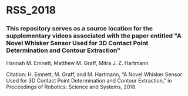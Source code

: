 # RSS_2018
### This repository serves as a source location for the supplementary videos associated with the paper entitled "A Novel Whisker Sensor Used for 3D Contact Point Determination and Contour Extraction"
Hannah M. Emnett, Matthew M. Graff, Mitra J. Z. Hartmann

Citation: H. Emnett, M. Graff, and M. Hartmann, “A Novel Whisker Sensor Used for 3D Contact Point Determination and Contour Extraction,” in Proceedings of Robotics: Science and Systems, 2018.
